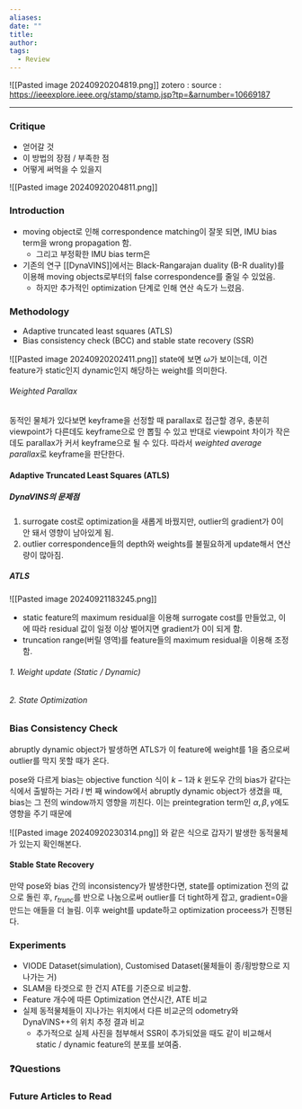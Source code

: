 ```yaml
---
aliases: 
date: ""
title: 
author: 
tags:
  - Review
---
```

![[Pasted image 20240920204819.png]]
zotero : 
source : https://ieeexplore.ieee.org/stamp/stamp.jsp?tp=&arnumber=10669187

---
### Critique
- 얻어갈 것
- 이 방법의 장점 / 부족한 점
- 어떻게 써먹을 수 있을지


![[Pasted image 20240920204811.png]]
### Introduction
- moving object로 인해 correspondence matching이 잘못 되면, IMU bias term을 wrong propagation 함.
	- 그리고 부정확한 IMU bias term은 
- 기존의 연구 [[DynaVINS]]에서는 Black-Rangarajan duality (B-R duality)를 이용해 moving objects로부터의 false correspondence를 줄일 수 있었음.
	- 하지만 추가적인 optimization 단계로 인해 연산 속도가 느렸음.

### Methodology
- Adaptive truncated least squares (ATLS)
- Bias consistency check (BCC) and stable state recovery (SSR)

![[Pasted image 20240920202411.png]]
state에 보면 $\omega$가 보이는데, 이건 feature가 static인지 dynamic인지 해당하는 weight를 의미한다.
###### Weighted Parallax
동적인 물체가 있다보면 keyframe을 선정할 때 parallax로 접근할 경우, 충분히 viewpoint가 다른데도 keyframe으로 안 뽑힐 수 있고 반대로 viewpoint 차이가 작은데도 parallax가 커서 keyframe으로 될 수 있다. 따라서 *weighted average parallax*로 keyframe을 판단한다.

#### Adaptive Truncated Least Squares (ATLS)
##### DynaVINS의 문제점
1. surrogate cost로 optimization을 새롭게 바꿨지만, outlier의 gradient가 0이 안 돼서 영향이 남아있게 됨.
2. outlier correspondence들의 depth와 weights를 불필요하게 update해서 연산량이 많아짐.

##### ATLS
![[Pasted image 20240921183245.png]]
- static feature의 maximum residual을 이용해 surrogate cost를 만들었고, 이에 따라 residual 값이 일정 이상 벌어지면 gradient가 0이 되게 함.
- truncation range(버릴 영역)를 feature들의 maximum residual을 이용해 조정함.

###### 1. Weight update (Static / Dynamic)
###### 2. State Optimization

### Bias Consistency Check
abruptly dynamic object가 발생하면 ATLS가 이 feature에 weight를 1을 줌으로써 outlier를 막지 못할 때가 온다. 

pose와 다르게 bias는 objective function 식이 $k-1$과 $k$ 윈도우 간의 bias가 같다는 식에서 출발하는 거라 $l$ 번 째 window에서 abruptly dynamic object가 생겼을 때, bias는 그 전의 window까지 영향을 끼친다. 이는 preintegration term인 $\alpha, \beta, \gamma$에도 영향을 주기 때문에 

![[Pasted image 20240920230314.png]]
와 같은 식으로 갑자기 발생한 동적물체가 있는지 확인해본다.

#### Stable State Recovery
만약 pose와 bias 간의 inconsistency가 발생한다면, state를  optimization 전의 값으로 돌린 후, $r_{trunc}$를 반으로 나눔으로써 outlier를 더 tight하게 잡고, gradient=0을 만드는 애들을 더 늘림. 
이후 weight를 update하고 optimization proceess가 진행된다.
### Experiments
- VIODE Dataset(simulation), Customised Dataset(물체들이 종/횡방향으로 지나가는 거)
- SLAM을 타겟으로 한 건지 ATE를 기준으로 비교함. 
- Feature 개수에 따른 Optimization 연산시간, ATE 비교 
- 실제 동적물체들이 지나가는 위치에서 다른 비교군의 odometry와 DynaVINS++의 위치 추정 결과 비교
	- 추가적으로 실제 사진을 첨부해서 SSR이 추가되었을 때도 같이 비교해서 static / dynamic feature의 분포를 보여줌.


### ❓️Questions

### Future Articles to Read


